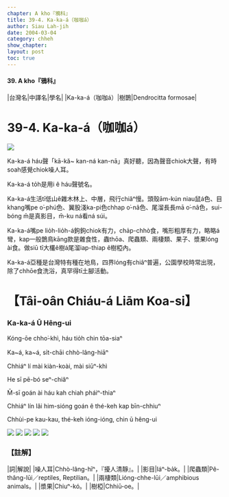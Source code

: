 ```yaml
---
chapter: A kho『鴉科』
title: 39-4. Ka-ka-á（咖咖á）
author: Siau Lah-jih
date: 2004-03-04    
category: chheh
show_chapter: 
layout: post
toc: true
---
```


#### 39. A kho『鴉科』


|台灣名|中譯名|學名|
|Ka-ka-á（咖咖á）|樹鵲|Dendrocitta formosae|


# 39-4. Ka-ka-á（咖咖á）

![](../too5/39/39-4-3.Ka-ka-á.jpg)


Ka-ka-á háu聲「kā-kă~ kan-ná kan-nā」真好聽，因為聲音chiok大聲，有時soah感覺chiok噪人耳。

Ka-ka-á to̍h是用i ê háu聲號名。

Ka-ka-á生活tī低山ê雜木林上、中層，飛行chiâⁿ慢。頭殼ām-kún niau鼠á色、目khang嘴pe o͘-phú色、翼股淺ka-pi色chhap o͘-nâ色、尾溜長長mā o͘-nâ色，sui-bóng m̄是真影目，m̄-ku ná看ná súi。

Ka-ka-á嘴pe lio̍h-lio̍h-á鉤鉤chiok有力，cha̍p-chhò食，嘴形粗厚有力，略略á彎，kap一般鵲鳥kāng款是雜食性，蟲thōa、爬蟲類、兩棲類、果子、漿果lóng ài食。做siū tī大欉ê樹á尾溜iap-thiap ê樹椏內。

Ka-ka-á亞種是台灣特有種在地鳥，四界lóng有chiâⁿ普遍，公園學校時常出現，除了chhōe食洗浴，真罕得tī土腳活動。




# 【Tâi-oân Chiáu-á Liām Koa-si】

### **Ka-ka-á Ū Hêng-ui**


Kóng-ōe chho͘-khì, háu tio̍h chin tōa-siaⁿ

Ka~á, ka~á, si̍t-chāi chhò-lâng-hiāⁿ

Chhiáⁿ lí mài kiàn-koài, mài siūⁿ-khì

He sī pē-bó seⁿ-chiâⁿ 

M̄-sī goán ài háu kah chiah pháiⁿ-thiaⁿ

Chhiáⁿ lín lâi him-sióng goán ê thé-keh kap bīn-chhiuⁿ

Chhùi-pe kau-kau, thé-keh ióng-ióng, chin ū hêng-ui



![](../too5/39/39-4-2.Ka-ka-á.jpg)
![](../too5/39/39-4-6.Ka-ka-á.jpg)
![](../too5/39/39-4-4.Ka-ka-á.jpg)
![](../too5/39/39-4-5.Ka-ka-á.jpg)
![](../too5/39/39-4-1.Ka-ka-á.jpg)



### 【註解】

|詞|解說|
|噪人耳|Chhò-lâng-hīⁿ，『擾人清靜』。|
|影目|Iáⁿ-ba̍k。|
|爬蟲類|Pê-thâng-lūi／reptiles, Reptilian。|
|兩棲類|Lióng-chhe-lūi／amphibious animals。|
|漿果|Chiuⁿ-kó。|
|樹椏|Chhiū-oe。|

